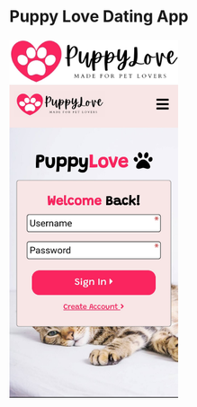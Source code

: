 <h1 style="margin-bottom: 25px;">Puppy Love Dating App</h1>

<img src="./src/images/logo-alt.jpg" width="300"/>

<img src="./src/images/20201027_233801.jpg" width="300"/>
